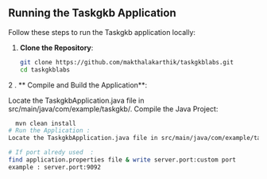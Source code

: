 ## Running the Taskgkb Application

Follow these steps to run the Taskgkb application locally:

1. **Clone the Repository**:
   ```bash
   git clone https://github.com/makthalakarthik/taskgkblabs.git
   cd taskgkblabs

2 . ** Compile and Build the Application**:

Locate the TaskgkbApplication.java file in src/main/java/com/example/taskgkb/.
Compile the Java Project:

 ```bash
   mvn clean install
# Run the Application :
Locate the TaskgkbApplication.java file in src/main/java/com/example/taskgkb/. then Click on Run As Java Application , the web applcation will run on 8080 port ,

# If port alredy used  :
find application.properties file & write server.port:custom port
example : server.port:9092

